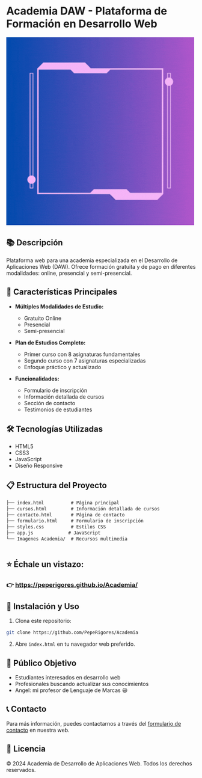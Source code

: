 # Academia DAW - Plataforma de Formación en Desarrollo Web

![Logo de la Academia](Imagenes%20Academia/Academy%20Logo.gif)

## 📚 Descripción

Plataforma web para una academia especializada en el Desarrollo de Aplicaciones Web (DAW). Ofrece formación gratuita y de pago en diferentes modalidades: online, presencial y semi-presencial.

## 🎯 Características Principales

- **Múltiples Modalidades de Estudio:**
  - Gratuito Online
  - Presencial
  - Semi-presencial

- **Plan de Estudios Completo:**
  - Primer curso con 8 asignaturas fundamentales
  - Segundo curso con 7 asignaturas especializadas
  - Enfoque práctico y actualizado

- **Funcionalidades:**
  - Formulario de inscripción
  - Información detallada de cursos
  - Sección de contacto
  - Testimonios de estudiantes

## 🛠️ Tecnologías Utilizadas

- HTML5
- CSS3
- JavaScript
- Diseño Responsive

## 📋 Estructura del Proyecto

```
├── index.html          # Página principal
├── cursos.html         # Información detallada de cursos
├── contacto.html       # Página de contacto
├── formulario.html     # Formulario de inscripción
├── styles.css          # Estilos CSS
├── app.js             # JavaScript
└── Imagenes Academia/  # Recursos multimedia


```
## ⭐ Échale un vistazo:

### 👉 https://peperigores.github.io/Academia/


## 🚀 Instalación y Uso

1. Clona este repositorio:
```bash
git clone https://github.com/PepeRigores/Academia
```

2. Abre `index.html` en tu navegador web preferido.

## 👥 Público Objetivo

- Estudiantes interesados en desarrollo web
- Profesionales buscando actualizar sus conocimientos
- Angel: mi profesor de Lenguaje de Marcas 😃 

## 📞 Contacto

Para más información, puedes contactarnos a través del [formulario de contacto](https://peperigores.github.io/Academia/contacto.html) en nuestra web.

## 📄 Licencia

© 2024 Academia de Desarrollo de Aplicaciones Web. Todos los derechos reservados. 
